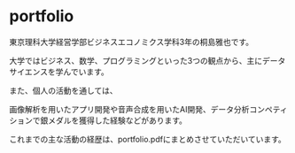 # portfolio

東京理科大学経営学部ビジネスエコノミクス学科3年の桐島雅也です。

大学ではビジネス、数学、プログラミングといった3つの観点から、主にデータサイエンスを学んでいます。

また、個人の活動を通しては、

画像解析を用いたアプリ開発や音声合成を用いたAI開発、データ分析コンペティションで銀メダルを獲得した経験などがあります。

これまでの主な活動の経歴は、portfolio.pdfにまとめさせていただいています。
